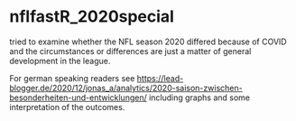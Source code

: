 # nflfastR_2020special
tried to examine whether the NFL season 2020 differed because of COVID and the circumstances or differences are just a matter of general development in the league.

For german speaking readers see https://lead-blogger.de/2020/12/jonas_a/analytics/2020-saison-zwischen-besonderheiten-und-entwicklungen/ including graphs and some interpretation of the outcomes. 
